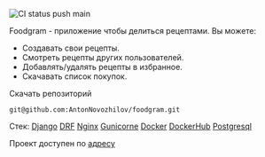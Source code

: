 ![CI status push main](https://github.com/AntonNovozhilov/foodgram/actions/workflows/main.yml/badge.svg?branch=main&event=push)

Foodgram - приложение чтобы делиться рецептами. 
Вы можете:
- Создавать свои рецепты.
- Смотреть рецепты других пользователей.
- Добавлять/удалять рецепты в избранное.
- Скачавать список покупок.

Скачать репозиторий
```
git@github.com:AntonNovozhilov/foodgram.git
```
Стек:
[Django](https://www.djangoproject.com/)
[DRF](https://www.django-rest-framework.org/)
[Nginx](https://nginx.org/)
[Gunicorne](https://gunicorn.org/)
[Docker](https://app.docker.com/)
[DockerHub](https://hub.docker.com/)
[Postgresql](https://www.postgresql.org/)

Проект доступен по [адресу](https://foodgram-novozhilov.ddns.net/)
